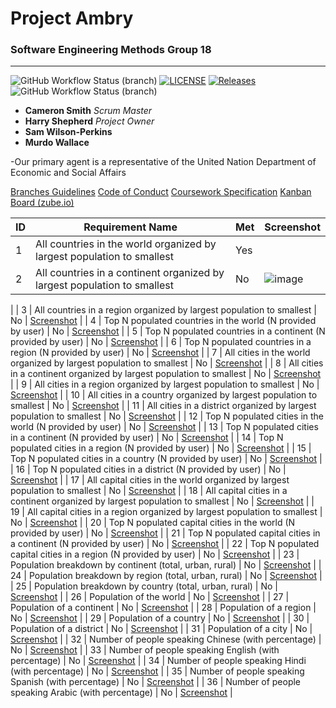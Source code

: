 # Project Ambry

### Software Engineering Methods Group 18

---

![GitHub Workflow Status (branch)](https://img.shields.io/github/actions/workflow/status/harryShepherd/Ambry/main.yml?branch=master) [![LICENSE](https://img.shields.io/github/license/harryShepherd/Ambry.svg?style=flat-square)](https://github.com/harryShepherd/Ambry/blob/master/LICENSE) [![Releases](https://img.shields.io/github/release/harryShepherd/Ambry/all.svg?style=flat-square)](https://github.com/harryShepherd/Ambry/releases) ![GitHub Workflow Status (branch)](https://img.shields.io/github/actions/workflow/status/harryShepherd/Ambry/main.yml?branch=master)
- **Cameron Smith** *Scrum Master*
- **Harry Shepherd** *Project Owner*
- **Sam Wilson-Perkins**
- **Murdo Wallace**

-Our primary agent is a representative of the United Nation Department of Economic and Social Affairs

[Branches Guidelines](docs/BRANCHES.md)
[Code of Conduct](docs/CODE_OF_CONDUCT.md)
[Coursework Specification](docs/CWSPECS.md)
[Kanban Board (zube.io)](https://zube.io/group-18/ambry/w/workspace-1/kanban)

| ID | Requirement Name | Met | Screenshot |
|----|------------------|-----|------------|
| 1  | All countries in the world organized by largest population to smallest | Yes ||
| 2  | All countries in a continent organized by largest population to smallest | No  | ![image](https://github.com/harryShepherd/Ambry/assets/157709543/a97315d0-84ed-4e3e-9220-fd4f96c8b991)
|
| 3  | All countries in a region organized by largest population to smallest | No  | [Screenshot](link_to_screenshot) |
| 4  | Top N populated countries in the world (N provided by user) | No  | [Screenshot](link_to_screenshot) |
| 5  | Top N populated countries in a continent (N provided by user) | No  | [Screenshot](link_to_screenshot) |
| 6  | Top N populated countries in a region (N provided by user) | No  | [Screenshot](link_to_screenshot) |
| 7  | All cities in the world organized by largest population to smallest | No  | [Screenshot](link_to_screenshot) |
| 8  | All cities in a continent organized by largest population to smallest | No  | [Screenshot](link_to_screenshot) |
| 9  | All cities in a region organized by largest population to smallest | No  | [Screenshot](link_to_screenshot) |
| 10 | All cities in a country organized by largest population to smallest | No  | [Screenshot](link_to_screenshot) |
| 11 | All cities in a district organized by largest population to smallest | No  | [Screenshot](link_to_screenshot) |
| 12 | Top N populated cities in the world (N provided by user) | No  | [Screenshot](link_to_screenshot) |
| 13 | Top N populated cities in a continent (N provided by user) | No  | [Screenshot](link_to_screenshot) |
| 14 | Top N populated cities in a region (N provided by user) | No  | [Screenshot](link_to_screenshot) |
| 15 | Top N populated cities in a country (N provided by user) | No  | [Screenshot](link_to_screenshot) |
| 16 | Top N populated cities in a district (N provided by user) | No  | [Screenshot](link_to_screenshot) |
| 17 | All capital cities in the world organized by largest population to smallest | No  | [Screenshot](link_to_screenshot) |
| 18 | All capital cities in a continent organized by largest population to smallest | No  | [Screenshot](link_to_screenshot) |
| 19 | All capital cities in a region organized by largest population to smallest | No  | [Screenshot](link_to_screenshot) |
| 20 | Top N populated capital cities in the world (N provided by user) | No  | [Screenshot](link_to_screenshot) |
| 21 | Top N populated capital cities in a continent (N provided by user) | No  | [Screenshot](link_to_screenshot) |
| 22 | Top N populated capital cities in a region (N provided by user) | No  | [Screenshot](link_to_screenshot) |
| 23 | Population breakdown by continent (total, urban, rural) | No  | [Screenshot](link_to_screenshot) |
| 24 | Population breakdown by region (total, urban, rural) | No  | [Screenshot](link_to_screenshot) |
| 25 | Population breakdown by country (total, urban, rural) | No  | [Screenshot](link_to_screenshot) |
| 26 | Population of the world | No  | [Screenshot](link_to_screenshot) |
| 27 | Population of a continent | No  | [Screenshot](link_to_screenshot) |
| 28 | Population of a region | No  | [Screenshot](link_to_screenshot) |
| 29 | Population of a country | No  | [Screenshot](link_to_screenshot) |
| 30 | Population of a district | No  | [Screenshot](link_to_screenshot) |
| 31 | Population of a city | No  | [Screenshot](link_to_screenshot) |
| 32 | Number of people speaking Chinese (with percentage) | No  | [Screenshot](link_to_screenshot) |
| 33 | Number of people speaking English (with percentage) | No  | [Screenshot](link_to_screenshot) |
| 34 | Number of people speaking Hindi (with percentage) | No  | [Screenshot](link_to_screenshot) |
| 35 | Number of people speaking Spanish (with percentage) | No  | [Screenshot](link_to_screenshot) |
| 36 | Number of people speaking Arabic (with percentage) | No  | [Screenshot](link_to_screenshot) |


